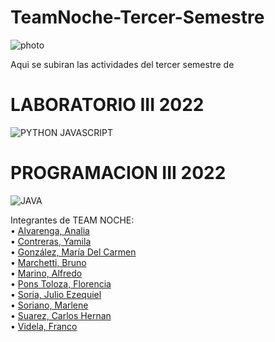 # TeamNoche-Tercer-Semestre
![photo](https://user-images.githubusercontent.com/101668956/235321849-c1ba3554-2854-4295-9dff-1c4eba771c52.jpg)

Aqui se subiran las actividades del tercer semestre de 
# LABORATORIO III 2022
![PYTHON JAVASCRIPT](https://user-images.githubusercontent.com/101668956/235322733-f1f49bfd-0c1f-47d3-8011-2b64a55d6e09.jpg)


# PROGRAMACION III 2022
![JAVA](https://user-images.githubusercontent.com/101668956/235322831-96f83c16-379e-4926-a966-447de48d8f42.png)


Integrantes de TEAM NOCHE:  
• [Alvarenga, Analia](https://github.com/RastaLunaRL)  
• [Contreras, Yamila](https://github.com/Yami-Contreras)  
• [González, María Del Carmen](https://github.com/uninstallrar)  
• [Marchetti, Bruno](https://github.com/Br1marchetti)  
• [Marino, Alfredo](https://github.com/AlfredoMarino123)  
• [Pons Toloza, Florencia](https://github.com/FlorPons)  
• [Soria, Julio Ezequiel](https://github.com/kelo72)   
• [Soriano, Marlene](https://github.com/Marlenesoriano)  
• [Suarez, Carlos Hernan](https://github.com/Hernan-DOS)   
• [Videla, Franco](https://github.com/odin1301)

